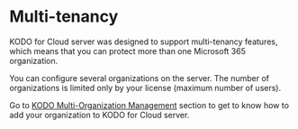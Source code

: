 # Multi-tenancy

KODO for Cloud server was designed to support multi-tenancy features, which means that you can protect more than one Microsoft 365 organization. 

You can configure several organizations on the server. The number of organizations is limited only by your license \(maximum number of users\).  

Go to [KODO Multi-Organization Management](../first-steps-after-deployment/microsoft-365-organization-management/kodo-multi-organization-management.md) section to get to know how to add your organization to KODO for Cloud server.

  

